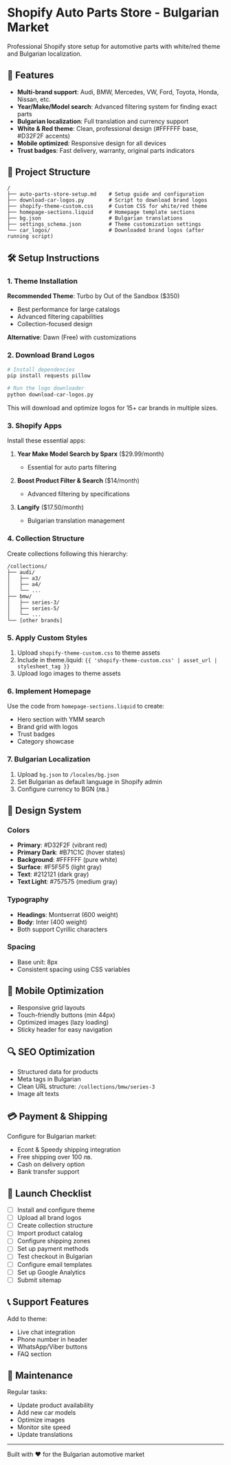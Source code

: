# Shopify Auto Parts Store - Bulgarian Market

Professional Shopify store setup for automotive parts with white/red theme and Bulgarian localization.

## 🚗 Features

- **Multi-brand support**: Audi, BMW, Mercedes, VW, Ford, Toyota, Honda, Nissan, etc.
- **Year/Make/Model search**: Advanced filtering system for finding exact parts
- **Bulgarian localization**: Full translation and currency support
- **White & Red theme**: Clean, professional design (#FFFFFF base, #D32F2F accents)
- **Mobile optimized**: Responsive design for all devices
- **Trust badges**: Fast delivery, warranty, original parts indicators

## 📁 Project Structure

```
/
├── auto-parts-store-setup.md    # Setup guide and configuration
├── download-car-logos.py        # Script to download brand logos
├── shopify-theme-custom.css     # Custom CSS for white/red theme
├── homepage-sections.liquid     # Homepage template sections
├── bg.json                      # Bulgarian translations
├── settings_schema.json         # Theme customization settings
└── car_logos/                   # Downloaded brand logos (after running script)
```

## 🛠 Setup Instructions

### 1. Theme Installation

**Recommended Theme**: Turbo by Out of the Sandbox ($350)
- Best performance for large catalogs
- Advanced filtering capabilities
- Collection-focused design

**Alternative**: Dawn (Free) with customizations

### 2. Download Brand Logos

```bash
# Install dependencies
pip install requests pillow

# Run the logo downloader
python download-car-logos.py
```

This will download and optimize logos for 15+ car brands in multiple sizes.

### 3. Shopify Apps

Install these essential apps:

1. **Year Make Model Search by Sparx** ($29.99/month)
   - Essential for auto parts filtering
   
2. **Boost Product Filter & Search** ($14/month)
   - Advanced filtering by specifications
   
3. **Langify** ($17.50/month)
   - Bulgarian translation management

### 4. Collection Structure

Create collections following this hierarchy:

```
/collections/
├── audi/
│   ├── a3/
│   ├── a4/
│   └── ...
├── bmw/
│   ├── series-3/
│   ├── series-5/
│   └── ...
└── [other brands]
```

### 5. Apply Custom Styles

1. Upload `shopify-theme-custom.css` to theme assets
2. Include in theme.liquid: `{{ 'shopify-theme-custom.css' | asset_url | stylesheet_tag }}`
3. Upload logo images to theme assets

### 6. Implement Homepage

Use the code from `homepage-sections.liquid` to create:
- Hero section with YMM search
- Brand grid with logos
- Trust badges
- Category showcase

### 7. Bulgarian Localization

1. Upload `bg.json` to `/locales/bg.json`
2. Set Bulgarian as default language in Shopify admin
3. Configure currency to BGN (лв.)

## 🎨 Design System

### Colors
- **Primary**: #D32F2F (vibrant red)
- **Primary Dark**: #B71C1C (hover states)
- **Background**: #FFFFFF (pure white)
- **Surface**: #F5F5F5 (light gray)
- **Text**: #212121 (dark gray)
- **Text Light**: #757575 (medium gray)

### Typography
- **Headings**: Montserrat (600 weight)
- **Body**: Inter (400 weight)
- Both support Cyrillic characters

### Spacing
- Base unit: 8px
- Consistent spacing using CSS variables

## 📱 Mobile Optimization

- Responsive grid layouts
- Touch-friendly buttons (min 44px)
- Optimized images (lazy loading)
- Sticky header for easy navigation

## 🔍 SEO Optimization

- Structured data for products
- Meta tags in Bulgarian
- Clean URL structure: `/collections/bmw/series-3`
- Image alt texts

## 💳 Payment & Shipping

Configure for Bulgarian market:
- Econt & Speedy shipping integration
- Free shipping over 100 лв.
- Cash on delivery option
- Bank transfer support

## 🚀 Launch Checklist

- [ ] Install and configure theme
- [ ] Upload all brand logos
- [ ] Create collection structure
- [ ] Import product catalog
- [ ] Configure shipping zones
- [ ] Set up payment methods
- [ ] Test checkout in Bulgarian
- [ ] Configure email templates
- [ ] Set up Google Analytics
- [ ] Submit sitemap

## 📞 Support Features

Add to theme:
- Live chat integration
- Phone number in header
- WhatsApp/Viber buttons
- FAQ section

## 🔧 Maintenance

Regular tasks:
- Update product availability
- Add new car models
- Optimize images
- Monitor site speed
- Update translations

---

Built with ❤️ for the Bulgarian automotive market 